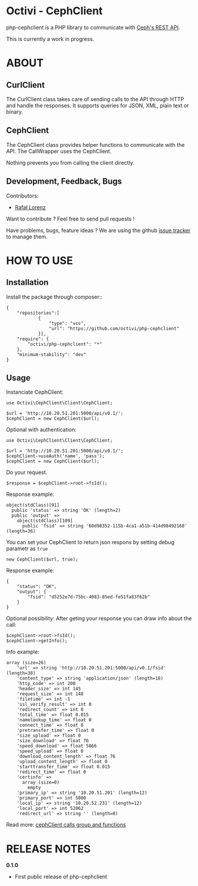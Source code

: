Octivi - CephClient
======================================

php-cephclient is a PHP library to communicate with [Ceph's REST API](http://ceph.com/docs/master/man/8/ceph-rest-api/).

This is currently a work in progress.

ABOUT
==================================================
CurlClient
--------------------------------------------------

The CurlClient class takes care of sending calls to the API through HTTP and
handle the responses. It supports queries for JSON, XML, plain text or binary.

CephClient
--------------------------------------------------

The CephClient class provides helper functions to
communicate with the API. The CallWrapper uses the CephClient.

Nothing prevents you from calling the client directly.

Development, Feedback, Bugs
--------------------------------------------------
Contributors:

* [Rafał Lorenz](https://github.com/vardius)

Want to contribute ? Feel free to send pull requests !

Have problems, bugs, feature ideas ?
We are using the github [issue tracker](https://github.com/octivi/php-cephclient/issues) to manage them.

HOW TO USE
==================================================

Installation
----------------
Install the package through composer::

    {
        "repositories":[
                {
                    "type": "vcs",
                    "url": "https://github.com/octivi/php-cephclient"
                }],
        "require": {
            "octivi/php-cephclient": "*"
        },    
        "minimum-stability": "dev"
    }


Usage
----------------
Instanciate CephClient:

    use Octivi\CephClient\Client\CephClient;

    $url = 'http://10.20.51.201:5000/api/v0.1/';
    $cephClient = new CephClient($url);

Optional with authentication:

    use Octivi\CephClient\Client\CephClient;

    $url = 'http://10.20.51.201:5000/api/v0.1/';
    $cephClient->useAuth('name', 'pass');
    $cephClient = new CephClient($url);

Do your request.

    $response = $cephClient->root->fsId();

Response example:

    object(stdClass)[91]
      public 'status' => string 'OK' (length=2)
      public 'output' => 
        object(stdClass)[109]
          public 'fsid' => string '60d98352-115b-4ca1-a51b-414d98492168' (length=36)

You can set your CephClient to return json respons by setting debug parametr as `true`

    new CephClient($url, true);


Response example:

    {
        "status": "OK",
        "output": {
            "fsid": "d5252e7d-75bc-4083-85ed-fe51fa83f62b"
        }
    }

Optional possibility:
After geting your response you can draw info about the call:

    $cephClient->root->fsId();
    $cephClient->getInfo();

Info example:

    array (size=26)
        'url' => string 'http://10.20.51.201:5000/api/v0.1/fsid' (length=38)
        'content_type' => string 'application/json' (length=16)
        'http_code' => int 200
        'header_size' => int 145
        'request_size' => int 148
        'filetime' => int -1
        'ssl_verify_result' => int 0
        'redirect_count' => int 0
        'total_time' => float 0.015
        'namelookup_time' => float 0
        'connect_time' => float 0
        'pretransfer_time' => float 0
        'size_upload' => float 0
        'size_download' => float 76
        'speed_download' => float 5066
        'speed_upload' => float 0
        'download_content_length' => float 76
        'upload_content_length' => float 0
        'starttransfer_time' => float 0.015
        'redirect_time' => float 0
        'certinfo' => 
          array (size=0)
            empty
        'primary_ip' => string '10.20.51.201' (length=12)
        'primary_port' => int 5000
        'local_ip' => string '10.20.52.231' (length=12)
        'local_port' => int 52062
        'redirect_url' => string '' (length=0)


Read more: [cephClient calls group and functions](docs/more_calls_group.md)

RELEASE NOTES
==================================================
**0.1.0**

- First public release of php-cephclient